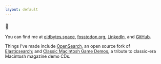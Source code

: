 ```yaml
---
layout: default
---
```


### :wave: 
You can find me at <a rel="me" href="https://oldbytes.space/@jcgraybill">oldbytes.space</a>,  <a rel="me" href="https://fosstodon.org/@jcgraybill">fosstodon.org</a>, [LinkedIn](https://www.linkedin.com/in/jules-graybill/), and [GitHub](https://github.com/jcgraybill).

Things I've made include [OpenSearch](https://opensearch.org/), an open source fork of [Elasticsearch](https://www.elastic.co/elasticsearch/); and [Classic Macintosh Game Demos](https://classicmacdemos.com), a tribute to classic-era Macintosh magazine demo CDs. 
